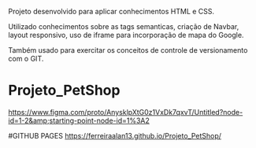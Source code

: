 Projeto desenvolvido para aplicar conhecimentos HTML e CSS.

Utilizado conhecimentos sobre as tags semanticas, criação de Navbar, layout responsivo, uso de iframe para incorporação de mapa do Google.

Também usado para exercitar os conceitos de controle de versionamento com o GIT.


# Projeto_PetShop
https://www.figma.com/proto/AnysklpXtG0z1VxDk7qxvT/Untitled?node-id=1-2&amp;starting-point-node-id=1%3A2



#GITHUB PAGES
https://ferreiraalan13.github.io/Projeto_PetShop/
